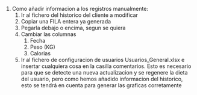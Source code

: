 1. Como añadir informacion a los registros manualmente:
   1. Ir al fichero del historico del cliente a modificar
   2. Copiar una FILA entera ya generada
   3. Pegarla debajo o encima, segun se quiera
   4. Cambiar las columnas
      1. Fecha
      2. Peso (KG)
      3. Calorias
   5. Ir al fichero de configuracion de usuarios Usuarios_General.xlsx e insertar cualquiera cosa en la casilla comentarios. Esto es necesario para que se detecte una nueva actualizacion y se regenere la dieta del usuario, pero como hemos añadido informacion del historico, esto se tendrá en cuenta para generar las graficas corretamente
